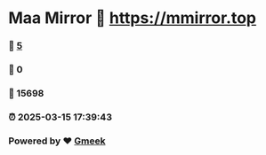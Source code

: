 # Maa Mirror :link: https://mmirror.top 
### :page_facing_up: [5](https://mmirror.top/tag.html) 
### :speech_balloon: 0 
### :hibiscus: 15698 
### :alarm_clock: 2025-03-15 17:39:43 
### Powered by :heart: [Gmeek](https://github.com/Meekdai/Gmeek)
